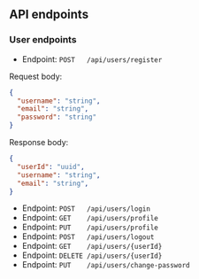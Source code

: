 ## API endpoints

### User endpoints

- Endpoint: `POST   /api/users/register`

Request body:
```json
{
  "username": "string",
  "email": "string",
  "password": "string"
}
```
Response body:
```json
{
  "userId": "uuid",
  "username": "string",
  "email": "string",
}
```

- Endpoint: `POST   /api/users/login`
- Endpoint: `GET    /api/users/profile`
- Endpoint: `PUT    /api/users/profile`
- Endpoint: `POST   /api/users/logout`
- Endpoint: `GET    /api/users/{userId}`
- Endpoint: `DELETE /api/users/{userId}`
- Endpoint: `PUT    /api/users/change-password`

